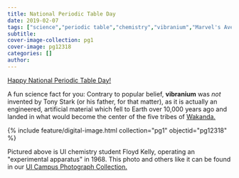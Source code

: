 ```yaml
---
title: National Periodic Table Day
date: 2019-02-07
tags: ["science","periodic table","chemistry","vibranium","Marvel's Avengers","Wakanda"]
subtitle: 
cover-image-collection: pg1
cover-image: pg12318
categories: []
author:
---
```


[Happy National Periodic Table Day!](http://www.periodictableday.org/)

A fun science fact for you: Contrary to popular belief, **vibranium** was *not* invented by Tony Stark (or his father, for that matter), as it is actually an engineered, artificial material which fell to Earth over 10,000 years ago and landed in what would become the center of the five tribes of [Wakanda.](http://marvelcinematicuniverse.wikia.com/wiki/Wakanda)

{% include feature/digital-image.html collection="pg1" objectid="pg12318" %}

Pictured above is UI chemistry student Floyd Kelly, operating an "experimental apparatus" in 1968. This photo and others like it can be found in our [UI Campus Photograph Collection.](https://www.lib.uidaho.edu/digital/campus/)
